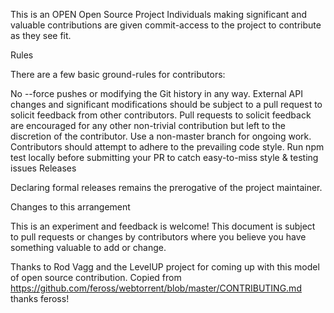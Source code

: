 This is an OPEN Open Source Project
Individuals making significant and valuable contributions are given commit-access to the project to contribute as they see fit.

Rules

There are a few basic ground-rules for contributors:

No --force pushes or modifying the Git history in any way.
External API changes and significant modifications should be subject to a pull request to solicit feedback from other contributors.
Pull requests to solicit feedback are encouraged for any other non-trivial contribution but left to the discretion of the contributor.
Use a non-master branch for ongoing work.
Contributors should attempt to adhere to the prevailing code style.
Run npm test locally before submitting your PR to catch easy-to-miss style & testing issues
Releases

Declaring formal releases remains the prerogative of the project maintainer.

Changes to this arrangement

This is an experiment and feedback is welcome! This document is subject to pull requests or changes by contributors where you believe you have something valuable to add or change.

Thanks to Rod Vagg and the LevelUP project for coming up with this model of open source contribution.
Copied from https://github.com/feross/webtorrent/blob/master/CONTRIBUTING.md thanks feross!

